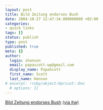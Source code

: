 ```yaml
---
layout: post
title: Bild Zeitung endorses Bush
date: 2004-10-27 12:47:34.000000000 +02:00
categories:
- quick links
tags: []
status: publish
type: post
published: true
meta: {}
author:
  login: shanson
  email: papascott-wp@gmail.com
  display_name: PapaScott
  first_name: Scott
  last_name: Hanson
# excerpt: !ruby/object:Hpricot::Doc
  # options: {}
---
```

<p><a title="Bild.T-Online.de - Nachrichten - Warum George W. Bush der bessere Präsident ist" href="http://www.bild.t-online.de/BTO/news/2004/10/27/us__wahl__pro__bush/us__wahlkampf__empfehlung__pro__bush,templateId=renderKomplett.html">Bild Zeitung endorses Bush</a> <a title="Industrial Technology & Witchcraft - das Weblog von TextLab" href="http://www.industrial-technology-and-witchcraft.de/index.php?id=P6919">(via itw)</a></p>
